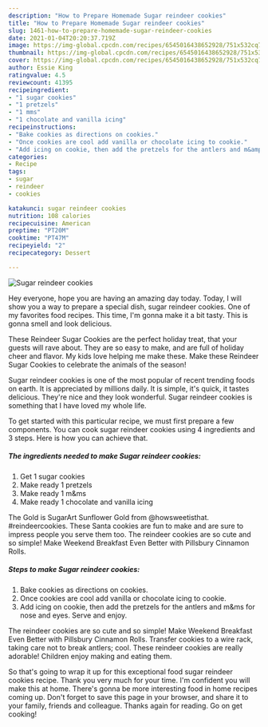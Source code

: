 ```yaml
---
description: "How to Prepare Homemade Sugar reindeer cookies"
title: "How to Prepare Homemade Sugar reindeer cookies"
slug: 1461-how-to-prepare-homemade-sugar-reindeer-cookies
date: 2021-01-04T20:20:37.719Z
image: https://img-global.cpcdn.com/recipes/6545016438652928/751x532cq70/sugar-reindeer-cookies-recipe-main-photo.jpg
thumbnail: https://img-global.cpcdn.com/recipes/6545016438652928/751x532cq70/sugar-reindeer-cookies-recipe-main-photo.jpg
cover: https://img-global.cpcdn.com/recipes/6545016438652928/751x532cq70/sugar-reindeer-cookies-recipe-main-photo.jpg
author: Essie King
ratingvalue: 4.5
reviewcount: 41395
recipeingredient:
- "1 sugar cookies"
- "1 pretzels"
- "1 mms"
- "1 chocolate and vanilla icing"
recipeinstructions:
- "Bake cookies as directions on cookies."
- "Once cookies are cool add vanilla or chocolate icing to cookie."
- "Add icing on cookie, then add the pretzels for the antlers and m&amp;ms for nose and eyes. Serve and enjoy."
categories:
- Recipe
tags:
- sugar
- reindeer
- cookies

katakunci: sugar reindeer cookies 
nutrition: 108 calories
recipecuisine: American
preptime: "PT20M"
cooktime: "PT47M"
recipeyield: "2"
recipecategory: Dessert

---
```



![Sugar reindeer cookies](https://img-global.cpcdn.com/recipes/6545016438652928/751x532cq70/sugar-reindeer-cookies-recipe-main-photo.jpg)

Hey everyone, hope you are having an amazing day today. Today, I will show you a way to prepare a special dish, sugar reindeer cookies. One of my favorites food recipes. This time, I'm gonna make it a bit tasty. This is gonna smell and look delicious.

These Reindeer Sugar Cookies are the perfect holiday treat, that your guests will rave about. They are so easy to make, and are full of holiday cheer and flavor. My kids love helping me make these. Make these Reindeer Sugar Cookies to celebrate the animals of the season!

Sugar reindeer cookies is one of the most popular of recent trending foods on earth. It is appreciated by millions daily. It is simple, it's quick, it tastes delicious. They're nice and they look wonderful. Sugar reindeer cookies is something that I have loved my whole life.


To get started with this particular recipe, we must first prepare a few components. You can cook sugar reindeer cookies using 4 ingredients and 3 steps. Here is how you can achieve that.

<!--inarticleads1-->

##### The ingredients needed to make Sugar reindeer cookies:

1. Get 1 sugar cookies
1. Make ready 1 pretzels
1. Make ready 1 m&amp;ms
1. Make ready 1 chocolate and vanilla icing


The Gold is SugarArt Sunflower Gold from @howsweetisthat. #reindeercookies. These Santa cookies are fun to make and are sure to impress people you serve them too. The reindeer cookies are so cute and so simple! Make Weekend Breakfast Even Better with Pillsbury Cinnamon Rolls. 

<!--inarticleads2-->

##### Steps to make Sugar reindeer cookies:

1. Bake cookies as directions on cookies.
1. Once cookies are cool add vanilla or chocolate icing to cookie.
1. Add icing on cookie, then add the pretzels for the antlers and m&amp;ms for nose and eyes. Serve and enjoy.


The reindeer cookies are so cute and so simple! Make Weekend Breakfast Even Better with Pillsbury Cinnamon Rolls. Transfer cookies to a wire rack, taking care not to break antlers; cool. These reindeer cookies are really adorable! Children enjoy making and eating them. 

So that's going to wrap it up for this exceptional food sugar reindeer cookies recipe. Thank you very much for your time. I'm confident you will make this at home. There's gonna be more interesting food in home recipes coming up. Don't forget to save this page in your browser, and share it to your family, friends and colleague. Thanks again for reading. Go on get cooking!
